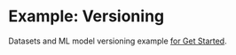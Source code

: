 # Example: Versioning 

Datasets and ML model versioning example
[for Get Started](https://dvc.org/doc/get-started/example-versioning).
